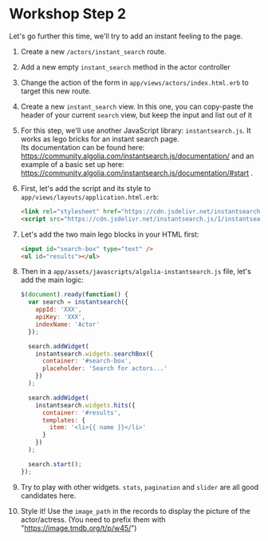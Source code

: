 # Workshop Step 2

Let's go further this time, we'll try to add an instant feeling to the page.

1. Create a new `/actors/instant_search` route.
2. Add a new empty `instant_search` method in the actor controller
3. Change the action of the form in `app/views/actors/index.html.erb` to target this new route.
4. Create a new `instant_search` view.
   In this one, you can copy-paste the header of your current `search` view, but keep the input and list out of it
5. For this step, we'll use another JavaScript library: `instantsearch.js`. It works as lego bricks for an instant search page.  
   Its documentation can be found here: https://community.algolia.com/instantsearch.js/documentation/ and an example of a basic set up here: https://community.algolia.com/instantsearch.js/documentation/#start .
6. First, let's add the script and its style to `app/views/layouts/application.html.erb`:

    ```html
    <link rel="stylesheet" href="https://cdn.jsdelivr.net/instantsearch.js/1/instantsearch.min.css" />
    <script src="https://cdn.jsdelivr.net/instantsearch.js/1/instantsearch.min.js"></script>
    ```

7. Let's add the two main lego blocks in your HTML first:

    ```html
    <input id="search-box" type="text" />
    <ul id="results"></ul>
    ```

8. Then in a `app/assets/javascripts/algolia-instantsearch.js` file, let's add the main logic:

    ```js
    $(document).ready(function() {
      var search = instantsearch({
        appId: 'XXX',
        apiKey: 'XXX',
        indexName: 'Actor'
      });

      search.addWidget(
        instantsearch.widgets.searchBox({
          container: '#search-box',
          placeholder: 'Search for actors...'
        })
      );

      search.addWidget(
        instantsearch.widgets.hits({
          container: '#results',
          templates: {
            item: '<li>{{ name }}</li>'
          }
        })
      );

      search.start();
    });
    ```

9. Try to play with other widgets. `stats`, `pagination` and `slider` are all good candidates here.
10. Style it! Use the `image_path` in the records to display the picture of the actor/actress. (You need to prefix them with "https://image.tmdb.org/t/p/w45/")
